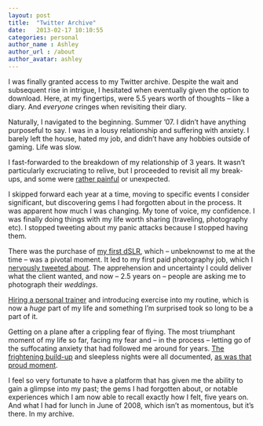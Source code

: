 ```yaml
---
layout: post
title:  "Twitter Archive"
date:   2013-02-17 10:10:55
categories: personal
author_name : Ashley
author_url : /about
author_avatar: ashley
---
```


<p>I was finally granted access to my Twitter archive. Despite the wait and subsequent rise in intrigue, I hesitated when eventually given the option to download. Here, at my fingertips, were 5.5 years worth of thoughts – like a diary. And <em>everyone</em> cringes when revisiting their diary.</p>
<p>Naturally, I navigated to the beginning. Summer &#8217;07. I didn&#8217;t have anything purposeful to say. I was in a lousy relationship and suffering with anxiety. I barely left the house, hated my job, and didn&#8217;t have any hobbies outside of gaming. Life was slow.</p>
<!--more-->
<p>I fast-forwarded to the breakdown of my relationship of 3 years. It wasn&#8217;t particularly excruciating to relive, but I proceeded to revisit all my break-ups, and some were <a href="https://twitter.com/iamashley/statuses/62090186904965120">rather painful</a> or unexpected.</p>
<p>I skipped forward each year at a time, moving to specific events I consider significant, but discovering gems I had forgotten about in the process. It was apparent how much I was changing. My tone of voice, my confidence. I was finally doing things with my life worth sharing (traveling, photography etc). I stopped tweeting about my panic attacks because I stopped having them.</p>
<p>There was the purchase of <a href="https://twitter.com/iamashley/statuses/811741083">my first dSLR</a>, which – unbeknownst to me at the time – was a pivotal moment. It led to my first paid photography job, which I <a href="https://twitter.com/iamashley/statuses/15169132275">nervously tweeted about</a>. The apprehension and uncertainty I could deliver what the client wanted, and now – 2.5 years on – people are asking me to photograph their <em>weddings</em>.</p>
<p><a href="https://twitter.com/iamashley/statuses/19483392198">Hiring a personal trainer</a> and introducing exercise into my routine, which is now a <em>huge</em> part of my life and something I&#8217;m surprised took so long to be a part of it.</p>
<p>Getting on a plane after a crippling fear of flying. The most triumphant moment of my life so far, facing my fear and – in the process – letting go of the suffocating anxiety that had followed me around for years. <a href="https://twitter.com/iamashley/statuses/18098765503">The frightening build-up</a> and sleepless nights were all documented, <a href="https://twitter.com/iamashley/statuses/18103481344">as was that proud moment</a>.</p>
<p>I feel so very fortunate to have a platform that has given me the ability to gain a glimpse into my past; the gems I had forgotten about, or notable experiences which I am now able to recall exactly how I felt, five years on. And what I had for lunch in June of 2008, which isn&#8217;t as momentous, but it&#8217;s there. In my archive.</p>